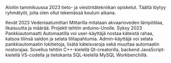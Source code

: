 Aloitin tammikuussa 2023 tieto- ja viestintätekniikan opiskelut.
Täältä löytyy ryhmätyöt, joita olen ollut tekemässä kouluni aikana.

Kevät 2023 Vedenlaatumittari
	Mittarilla mitataan akvaarioveden lämpötilaa, likaisuutta ja määrää.
 	Projekti tehtiin arduino-Unolle.
  Syksy 2023 Pankkiautomaatti
	Automaatilla voi user-käyttäjä nostaa käteistä rahaa, katsoa tilinsä saldon ja selata tilitapahtumia. 
 	Admin-käyttäjä voi selata pankkiautomaatin lokitietoja, lisätä käteisvaroja sekä muuttaa automaatin nostorajaa.
 	Sovellus tehtiin C++-kielellä Qt-creatorilla, backend JavaScript-kielellä VS-codella ja tietokanta SQL-kielellä MySQL Workbenchillä.
